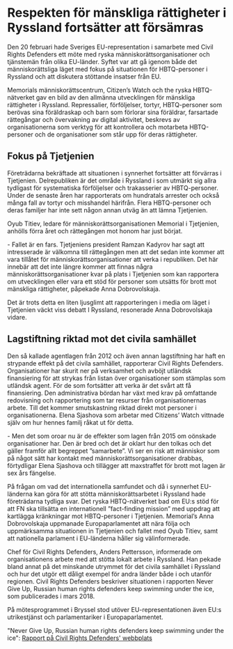 # Respekten för mänskliga rättigheter i Ryssland fortsätter att försämras

Den 20 februari hade Sveriges EU\-representation i samarbete med Civil Rights Defenders ett möte med ryska människorättsorganisationer och tjänstemän från olika EU\-länder. Syftet var att gå igenom både det människorättsliga läget med fokus på situationen för HBTQ\-personer i Ryssland och att diskutera stöttande insatser från EU.


Memorials människorättscentrum, Citizen’s Watch och the ryska HBTQ\-nätverket gav en bild av den allmänna utvecklingen för mänskliga rättigheter i Ryssland. Repressalier, förföljelser, tortyr, HBTQ\-personer som berövas sina föräldraskap och barn som förlorar sina föräldrar, farsartade rättegångar och övervakning av digital aktivitet, beskrevs av organisationerna som verktyg för att kontrollera och motarbeta HBTQ\-personer och de organisationer som står upp för deras rättigheter.

## Fokus på Tjetjenien

Företrädarna bekräftade att situationen i synnerhet fortsätter att förvärras i Tjetjenien. Delrepubliken är det område i Ryssland i som utmärkt sig allra tydligast för systematiska förföljelser och trakasserier av HBTQ\-personer. Under de senaste åren har rapporterats om hundratals arrester och också många fall av tortyr och misshandel härifrån. Flera HBTQ\-personer och deras familjer har inte sett någon annan utväg än att lämna Tjetjenien.

Oyub Titiev, ledare för människorättsorganisationen Memorial i Tjetjenien, anhölls förra året och rättegången mot honom har just börjat.

\- Fallet är en fars. Tjetjeniens president Ramzan Kadyrov har sagt att intresserade är välkomna till rättegången men att det sedan inte kommer att vara tillåtet för människorättsorganisationer att verka i republiken. Det här innebär att det inte längre kommer att finnas några människorättsorganisationer kvar på plats i Tjetjenien som kan rapportera om utvecklingen eller vara ett stöd för personer som utsätts för brott mot mänskliga rättigheter, påpekade Anna Dobrovolskaja.

Det är trots detta en liten ljusglimt att rapporteringen i media om läget i Tjetjenien väckt viss debatt I Ryssland, resonerade Anna Dobrovolskaja vidare.

## Lagstiftning riktad mot det civila samhället

Den så kallade agentlagen från 2012 och även annan lagstiftning har haft en strypande effekt på det civila samhället, rapporterar Civil Rights Defenders. Organisationer har skurit ner på verksamhet och avböjt utländsk finansiering för att strykas från listan över organisationer som stämplas som utländsk agent. För de som fortsätter att verka är det svårt att få finansiering. Den administrativa bördan har växt med krav på omfattande redovisning och rapportering som tar resurser från organisationernas arbete. Till det kommer smutskastning riktad direkt mot personer i organisationerna. Elena Sjashova som arbetar med Citizens’ Watch vittnade själv om hur hennes familj råkat ut för detta.

\- Men det som oroar nu är de effekter som lagen från 2015 om oönskade organisationer har. Den är bred och det är oklart hur den tolkas och det gäller framför allt begreppet ”samarbete”. Vi ser en risk att människor som på något sätt har kontakt med människorättsorganisationer drabbas, förtydligar Elena Sjashova och tillägger att maxstraffet för brott mot lagen är sex års fängelse.

På frågan om vad det internationella samfundet och då i synnerhet EU\-länderna kan göra för att stötta människorättsarbetet i Ryssland hade företrädarna tydliga svar. Det ryska HBTQ\-nätverket bad om EU:s stöd för att FN ska tillsätta en internationell ”fact\-finding mission” med uppdrag att kartlägga kränkningar mot HBTQ\-personer i Tjetjenien. Memorial’s Anna Dobrovolskaja uppmanade Europaparlamentet att nära följa och uppmärksamma situationen in Tjetjenien och fallet med Oyub Titiev, samt att nationella parlament i EU\-länderna håller sig välinformerade.

Chef för Civil Rights Defenders, Anders Pettersson, informerade om organisationens arbete med att stötta lokalt arbete i Ryssland. Han pekade bland annat på det minskande utrymmet för det civila samhället i Ryssland och hur det utgör ett dåligt exempel för andra länder både i och utanför regionen. Civil Rights Defenders beskriver situationen i rapporten Never Give Up, Russian human rights defenders keep swimming under the ice, som publicerades i mars 2018\.

På mötesprogrammet i Bryssel stod utöver EU\-representationen även EU:s utrikestjänst och parlamentariker i Europaparlamentet.


"Never Give Up, Russian human rights defenders keep swimming under the ice":
[Rapport på Civil Rights Defenders' webbplats](https://crd.org/sv/2018/03/12/never-give-up-russian-human-rights-defenders-keep-swimming-under-the-ice-2/)
